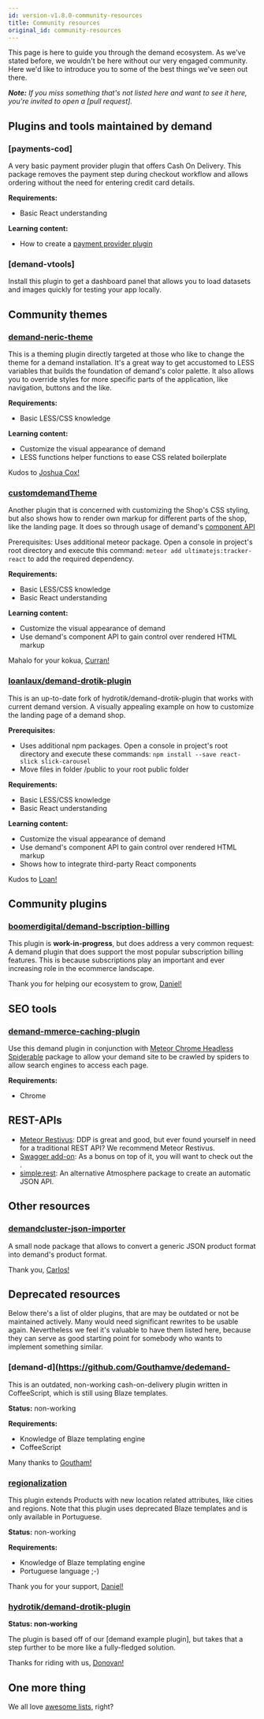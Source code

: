 ```yaml
---
id: version-v1.8.0-community-resources
title: Community resources
original_id: community-resources
---
```


This page is here to guide you through the demand ecosystem. As we've stated before, we wouldn't be here without our very engaged community. Here we'd like to introduce you to some of the best things we've seen out there.

_**Note:** If you miss something that's not listed here and want to see it here, you're invited to open a [pull request]._

## Plugins and tools maintained by demand

### [payments-cod]

A very basic payment provider plugin that offers Cash On Delivery. This package removes the payment step during checkout workflow and allows ordering without the need for entering credit card details.

**Requirements:**
- Basic React understanding

**Learning content:**
- How to create a [payment provider plugin](https://docs.demandcluster.com/demand-cs/trunk/creating-a-payment-provider)

### [demand-vtools]

Install this plugin to get a dashboard panel that allows you to load datasets and images quickly for testing your app locally.

## Community themes

### [demand-neric-theme](https://github.com/joshuacox/dedemand-ric-theme)

This is a theming plugin directly targeted at those who like to change the theme for a demand installation. It's a great way to get accustomed to LESS variables that builds the foundation of demand's color palette. It also allows you to override styles for more specific parts of the application, like navigation, buttons and the like.

**Requirements:**
- Basic LESS/CSS knowledge

**Learning content:**
- Customize the visual appearance of demand
- LESS functions helper functions to ease CSS related boilerplate

Kudos to [Joshua Cox!](https://github.com/joshuacox)

### [customdemandTheme](https://github.com/curranabell/customdemandTheme)

Another plugin that is concerned with customizing the Shop's CSS styling, but also shows how to render own markup for different parts of the shop, like the landing page. It does so through usage of demand's [component API](http://api.docs.demandcluster.com/Components.html)

Prerequisites: Uses additional meteor package. Open a console in project's root directory and execute this command: `meteor add ultimatejs:tracker-react` to add the required dependency.

**Requirements:**
- Basic LESS/CSS knowledge
- Basic React understanding

**Learning content:**
- Customize the visual appearance of demand
- Use demand's component API to gain control over rendered HTML markup

Mahalo for your kokua, [Curran!](https://github.com/curranabell)

### [loanlaux/demand-drotik-plugin](https://github.com/loanlaux/dedemand-otik-plugin)

This is an up-to-date fork of hydrotik/demand-drotik-plugin that works with current demand version. A visually appealing example on how to customize the landing page of a demand shop.

**Prerequisites:**
- Uses additional npm packages. Open a console in project's root directory and execute these commands: `npm install --save react-slick slick-carousel`
- Move files in folder <plugin-dir>/public to your root public folder

**Requirements:**
- Basic LESS/CSS knowledge
- Basic React understanding

**Learning content:**
- Customize the visual appearance of demand
- Use demand's component API to gain control over rendered HTML markup
- Shows how to integrate third-party React components

Kudos to [Loan!](https://github.com/loanlaux)

## Community plugins

### [boomerdigital/demand-bscription-billing](https://github.com/boomerdigital/dedemand-cription-billing)

This plugin is **work-in-progress**, but does address a very common request: A demand plugin that does support the most popular subscription billing features. This is because subscriptions play an important and ever increasing role in the ecommerce landscape.

Thank you for helping our ecosystem to grow, [Daniel!](https://github.com/dhonig)

## SEO tools

### [demand-mmerce-caching-plugin](https://github.com/artlimes/dedemand-erce-caching-plugin)

Use this demand plugin in conjunction with [Meteor Chrome Headless Spiderable](https://github.com/artlimes/meteor-chrome-headless-spiderable) package to allow your demand site to be crawled by spiders to allow search engines to access each page.

**Requirements:**
- Chrome

## REST-APIs

- [Meteor Restivus](https://github.com/kahmali/meteor-restivus): DDP is great and good, but ever found yourself in need for a traditional REST API? We recommend Meteor Restivus.
- [Swagger add-on](https://github.com/apinf/restivus-swagger): As a bonus on top of it, you will want to check out the .
- [simple:rest](https://atmospherejs.com/simple/rest): An alternative Atmosphere package to create an automatic JSON API.

## Other resources

### [demandcluster-json-importer](https://github.com/carlos-olivera/demandcluster-json-importer)

A small node package that allows to convert a generic JSON product format into demand's product format.

Thank you, [Carlos!](https://github.com/carlos-olivera)

## Deprecated resources

Below there's a list of older plugins, that are may be outdated or not be maintained actively. Many would need significant rewrites to be usable again. Nevertheless we feel it's valuable to have them listed here, because they can serve as good starting point for somebody who wants to implement something similar.

### \[demand-d\](https://github.com/Gouthamve/dedemand-

This is an outdated, non-working cash-on-delivery plugin written in CoffeeScript, which is still using Blaze templates.

**Status:** non-working

**Requirements:**
- Knowledge of Blaze templating engine
- CoffeeScript

Many thanks to [Goutham!](https://github.com/Gouthamve)

### [regionalization](https://github.com/danielsouzapinna/regionalization)

This plugin extends Products with new location related attributes, like cities and regions. Note that this plugin uses deprecated Blaze templates and is only available in Portuguese.

**Status:** non-working

**Requirements:**
- Knowledge of Blaze templating engine
- Portuguese language ;-)

Thank you for your support, [Daniel!](https://github.com/danielsouzapinn)

### [hydrotik/demand-drotik-plugin](https://github.com/hydrotik/dedemand-otik-plugin)

**Status: non-working**

The plugin is based off of our [demand example plugin], but takes that a step further to be more like a fully-fledged solution.

Thanks for riding with us, [Donovan!](https://github.com/hydrotik)

## One more thing

We all love [awesome lists](https://github.com/iamchathu/awesome-demandcluster), right?
